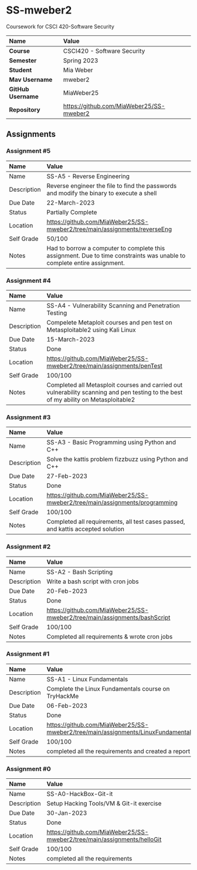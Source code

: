 # SS-mweber2
Coursework for CSCI 420-Software Security 

| Name | Value |
|:---|:---|
| **Course** | CSCI420 - Software Security |
| **Semester** | Spring 2023 |
| **Student** | Mia Weber |
| **Mav Username**            | mweber2 |
| **GitHub Username**         | MiaWeber25 |
| **Repository**          | https://github.com/MiaWeber25/SS-mweber2 |

## Assignments

### Assignment #5

| Name | Value |
| :--- | :--- |
| Name | SS-A5 - Reverse Engineering |
| Description | Reverse engineer the file to find the passwords and modify the binary to execute a shell |
| Due Date | 22-March-2023 |
| Status | Partially Complete |
| Location | https://github.com/MiaWeber25/SS-mweber2/tree/main/assignments/reverseEng |
| Self Grade | 50/100 |
| Notes | Had to borrow a computer to complete this assignment. Due to time constraints was unable to complete entire assignment. |

### Assignment #4

| Name | Value |
| :--- | :--- |
| Name | SS-A4 - Vulnerability Scanning and Penetration Testing |
| Description | Compelete Metaploit courses and pen test on Metasploitable2 using Kali Linux |
| Due Date | 15-March-2023 |
| Status | Done |
| Location | https://github.com/MiaWeber25/SS-mweber2/tree/main/assignments/penTest |
| Self Grade | 100/100 |
| Notes | Completed all Metasploit courses and carried out vulnerability scanning and pen testing to the best of my ability on Metasploitable2 |

### Assignment #3

| Name | Value |
| :--- | :--- |
| Name | SS-A3 - Basic Programming using Python and C++ |
| Description | Solve the kattis problem fizzbuzz using Python and C++ |
| Due Date | 27-Feb-2023 |
| Status | Done |
| Location | https://github.com/MiaWeber25/SS-mweber2/tree/main/assignments/programming |
| Self Grade | 100/100 |
| Notes | Completed all requirements, all test cases passed, and kattis accepted solution |

### Assignment #2

| Name | Value |
| :--- | :--- |
| Name | SS-A2 - Bash Scripting |
| Description | Write a bash script with cron jobs |
| Due Date | 20-Feb-2023 |
| Status | Done |
| Location | https://github.com/MiaWeber25/SS-mweber2/tree/main/assignments/bashScript |
| Self Grade | 100/100 |
| Notes | Completed all requirements & wrote cron jobs |

### Assignment #1

| Name | Value |
| :--- | :--- |
| Name | SS-A1 - Linux Fundamentals |
| Description | Complete the Linux Fundamentals course on TryHackMe |
| Due Date | 06-Feb-2023 |
| Status | Done |
| Location | https://github.com/MiaWeber25/SS-mweber2/tree/main/assignments/LinuxFundamentals |
| Self Grade | 100/100 |
| Notes | completed all the requirements and created a report |

### Assignment #0

| Name | Value |
| :--- | :--- |
| Name | SS-A0-HackBox-Git-it |
| Description | Setup Hacking Tools/VM & Git-it exercise |
| Due Date | 30-Jan-2023 |
| Status | Done |
| Location | https://github.com/MiaWeber25/SS-mweber2/tree/main/assignments/helloGit |
| Self Grade | 100/100 |
| Notes | completed all the requirements |


